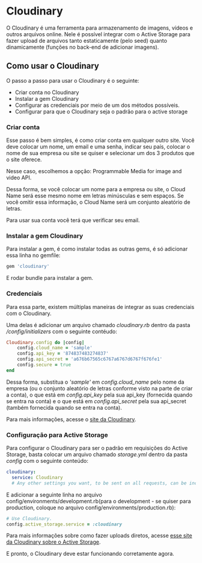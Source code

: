 # Cloudinary
 
O Cloudinary é uma ferramenta para armazenamento de imagens, vídeos e outros arquivos online. Nele é possível integrar com o Active Storage para fazer upload de arquivos tanto estaticamente (pelo seed) quanto dinamicamente (funções no back-end de adicionar imagens).
 
## Como usar o Cloudinary
 
O passo a passo para usar o Cloudinary é o seguinte:
 
- Criar conta no Cloudinary
- Instalar a gem Cloudinary
- Configurar as credenciais por meio de um dos métodos possíveis.
- Configurar para que o Cloudinary seja o padrão para o active storage
 
### Criar conta
 
Esse passo é bem simples, é como criar conta em qualquer outro site. Você deve colocar um nome, um email e uma senha, indicar seu país, colocar o nome de sua empresa ou site se quiser e selecionar um dos 3 produtos que o site oferece.
 
Nesse caso, escolhemos a opção: Programmable Media for image and video API.
 
Dessa forma, se você colocar um nome para a empresa ou site, o Cloud Name será esse mesmo nome em letras minúsculas e sem espaços. Se você omitir essa informação, o Cloud Name será um conjunto aleatório de letras.
 
Para usar sua conta você terá que verificar seu email.

### Instalar a gem Cloudinary

Para instalar a gem, é como instalar todas as outras gems, é só adicionar essa linha no gemfile:
```ruby
gem 'cloudinary'
```
E rodar bundle para instalar a gem.

### Credenciais

Para essa parte, existem múltiplas maneiras de integrar as suas credenciais com o Cloudinary. 

Uma delas é adicionar um arquivo chamado *cloudinary.rb* dentro da pasta */config/initializers* com o seguinte contéudo:

```ruby
Cloudinary.config do |config|
    config.cloud_name = 'sample'
    config.api_key = '874837483274837'
    config.api_secret = 'a676b67565c6767a6767d6767f676fe1'
    config.secure = true
end
```
Dessa forma, substitua o *'sample'* em *config.cloud_name* pelo nome da empresa (ou o conjunto aleatório de letras conforme visto na parte de criar a conta), o que está em *config.api_key* pela sua api_key (fornecida quando se entra na conta) e o que está em *config.api_secret* pela sua api_secret (também fornecida quando se entra na conta).

Para mais informações, acesse o [site da Cloudinary](https://cloudinary.com/documentation/rails_integration#configuration).

### Configuração para Active Storage

Para configurar o Cloudinary para ser o padrão em requisições do Active Storage, basta colocar um arquivo chamado *storage.yml* dentro da pasta *config* com o seguinte conteúdo:
```yml
cloudinary:      
  service: Cloudinary
  # Any other settings you want, to be sent on all requests, can be included here as well.
```

E adicionar a seguinte linha no arquivo config/environments/development.rb(para o development - se quiser para production, coloque no arquivo config/environments/production.rb):

```ruby
# Use Cloudinary.
config.active_storage.service = :cloudinary
```

Para mais informações sobre como fazer uploads diretos, acesse [esse site da Cloudinary sobre o Active Storage](https://cloudinary.com/documentation/rails_activestorage).


E pronto, o Cloudinary deve estar funcionando corretamente agora.